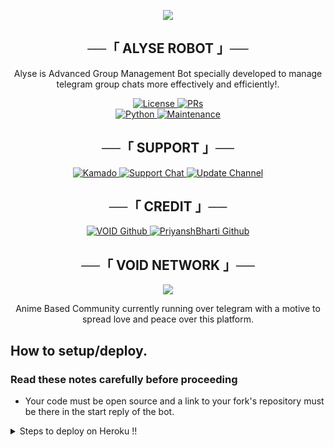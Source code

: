 <p align="center">
  <img src="https://te.legra.ph/file/af5b27208f92e036dbcea.jpg">
</p>

<h2 align="center">
    ──「 ALYSE ROBOT 」──
</h2>

<p align="center"> Alyse is Advanced Group Management Bot specially developed to manage telegram group chats more effectively and efficiently!.</p>

<p align="center">
  <a href="https://github.com/PriyanshBharti/Kyouko-Hori/blob/main/LICENSE"> <img src="https://img.shields.io/badge/License-GPLv3-blueviolet?style=for-the-badge" alt="License" /> </a>
  <a href="https://makeapullrequest.com"> <img src="https://img.shields.io/badge/PRs-Welcome-yellow?style=for-the-badge" alt="PRs" /></a></br>
  <a href="https://www.python.org/"> <img src="https://img.shields.io/badge/Made%20With-Python-orange?style=for-the-badge&logo=python" alt="Python" /> </a>
  <a href="https://github.com/PriyanshBharti/Kyouko-Hori"> <img src="https://img.shields.io/badge/Maintained-Yes-lightgrey?style=for-the-badge" alt="Maintenance" /> </a>
</p>

<h2 align="center">
    ──「 SUPPORT 」──
</h2>

<p align="center">
<a href= "https://t.me/HoriXProbot"> <img src="https://img.shields.io/badge/Kyouko-Hori-green?style=for-the-badge&logo=telegram" alt=Kamado robot on Telegram" /> </a>
<a href= "https://t.me/KyoukoSupport"> <img src="https://img.shields.io/badge/Support-Chat-green?style=for-the-badge&logo=telegram" alt="Support Chat" /> </a>
<a href="https://github.com/voidxtoxic"> <img src="https://img.shields.io/badge/Repo-Owner-green?style=for-the-badge&logo=telegram" alt="Update Channel" /> </a>
</p>

<h2 align="center">
    ──「 CREDIT 」──
</h2>

<p align="center">
<a href="https://github.com/voidxtoxic"> <img src="https://img.shields.io/badge/VOID-Github-magenta?style=for-the-badge&logo=github" alt="VOID Github" /> </a>
<a href="https://github.com/PriyanshBharti"> <img src="https://img.shields.io/badge/PriyanshBharti-Github-magenta?style=for-the-badge&logo=github" alt="PriyanshBharti Github" /> </a>
</p>

<h2 align="center">
    ──「 VOID NETWORK 」──
</h2>

<p align="center">
  <img src="https://telegra.ph/file/ac88912b5b552e01d6c6c.jpg">
</p>


<p align="center"> Anime Based Community currently running over telegram with a motive to spread love and peace over this platform. </p>

  
## How to setup/deploy.

### Read these notes carefully before proceeding 
 - Your code must be open source and a link to your fork's repository must be there in the start reply of the bot.

<details>
  <summary>Steps to deploy on Heroku !!</summary>

```
Fill in all the details, Deploy!
Now go to https://dashboard.heroku.com/apps/(app-name)/resources ( Replace (app-name) with your app name )
REMEMBER: Turn on worker dyno (Don't worry It's free :D) & Webhook
Now send the bot /start, If it doesn't respond go to https://dashboard.heroku.com/apps/(app-name)/settings and remove webhook and port.
```

  <h2 align="center">
    ──「 DEPLOY ON HEROKU 」──
</h2>

<p align="center"><a href="https://heroku.com/deploy?template=https://github.com/PriyanshBharti/Kyouko-Hori"> <img src="https://img.shields.io/badge/Deploy%20To%20Heroku-purple?style=for-the-badge&logo=heroku" width="220" height="38.45"/></a></p>


## How to setup on Heroku 
For starters click on this button 

<p align="center"><a href="https://heroku.com/deploy?template=https://github.com/PriyanshBharti/Kyouko-Hori"> <img src="https://img.shields.io/badge/Deploy%20To%20Heroku-purple?style=for-the-badge&logo=heroku" width="220" height="38.45"/></a></p>
  
